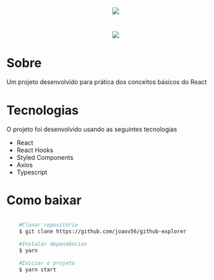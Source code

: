 <h1 align="center">
    <img src="https://ik.imagekit.io/r6ttxxmdjw/github_1_TxkEsZfw_.png"  />
</h1>

<h1 align="center">
    <img src= "https://ik.imagekit.io/r6ttxxmdjw/github_2_TFHfSdYg9.png">
</h1>

# Sobre

<p>Um projeto desenvolvido para prática dos conceitos básicos do React</p>

# Tecnologias

O projeto foi desenvolvido usando as seguintes tecnologias

- React
- React Hooks
- Styled Components
- Axios
- Typescript


# Como baixar

```bash

    #Clonar repositório
    $ git clone https://github.com/joaov56/github-explorer

    #Instalar dependências
    $ yarn 

    #Iniciar o projeto
    $ yarn start
```
